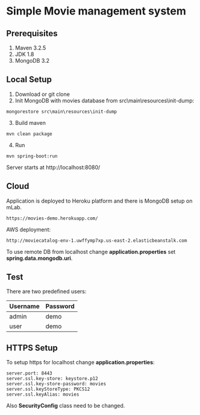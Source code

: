 # Simple Movie management system

## Prerequisites
1. Maven 3.2.5
2. JDK 1.8
3. MongoDB 3.2

## Local Setup 

1. Download or git clone
2. Init MongoDB with movies database from src\main\resources\init-dump:
```
mongorestore src\main\resources\init-dump
```
3. Build maven
```
mvn clean package
```
4. Run
```
mvn spring-boot:run
```
Server starts at http://localhost:8080/

## Cloud

Application is deployed to Heroku platform and there is MongoDB setup on mLab.
```
https://movies-demo.herokuapp.com/
```

AWS deployment:
```
http://moviecatalog-env-1.uwffymp7xp.us-east-2.elasticbeanstalk.com
```

To use remote DB from localhost change **application.properties** set **spring.data.mongodb.uri**.

## Test

There are two predefined users:

| Username | Password |
| -------- | -------- |
| admin    | demo     |
| user     | demo     |

## HTTPS Setup

To setup https for localhost change **application.properties**:
```
server.port: 8443
server.ssl.key-store: keystore.p12
server.ssl.key-store-password: movies
server.ssl.keyStoreType: PKCS12
server.ssl.keyAlias: movies
```
Also **SecurityConfig** class need to be changed.

